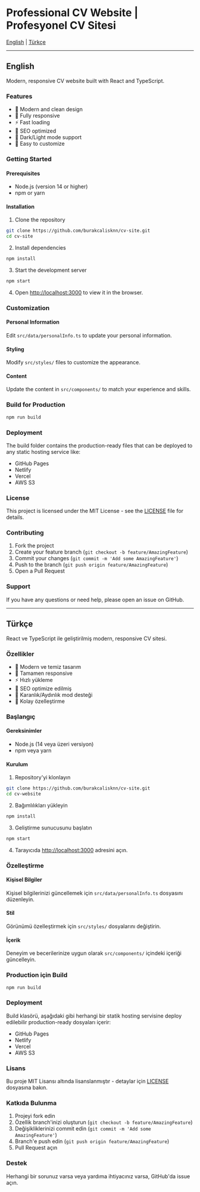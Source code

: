 # Professional CV Website | Profesyonel CV Sitesi

[English](#english) | [Türkçe](#türkçe)

---

## English

Modern, responsive CV website built with React and TypeScript.

### Features

- 🎨 Modern and clean design
- 📱 Fully responsive
- ⚡ Fast loading
- 🎯 SEO optimized
- 🌙 Dark/Light mode support
- 📄 Easy to customize

### Getting Started

#### Prerequisites

- Node.js (version 14 or higher)
- npm or yarn

#### Installation

1. Clone the repository
```bash
git clone https://github.com/burakcalisknn/cv-site.git
cd cv-site
```

2. Install dependencies
```bash
npm install
```

3. Start the development server
```bash
npm start
```

4. Open [http://localhost:3000](http://localhost:3000) to view it in the browser.

### Customization

#### Personal Information
Edit `src/data/personalInfo.ts` to update your personal information.

#### Styling
Modify `src/styles/` files to customize the appearance.

#### Content
Update the content in `src/components/` to match your experience and skills.

### Build for Production

```bash
npm run build
```

### Deployment

The build folder contains the production-ready files that can be deployed to any static hosting service like:
- GitHub Pages
- Netlify
- Vercel
- AWS S3

### License

This project is licensed under the MIT License - see the [LICENSE](LICENSE) file for details.

### Contributing

1. Fork the project
2. Create your feature branch (`git checkout -b feature/AmazingFeature`)
3. Commit your changes (`git commit -m 'Add some AmazingFeature'`)
4. Push to the branch (`git push origin feature/AmazingFeature`)
5. Open a Pull Request

### Support

If you have any questions or need help, please open an issue on GitHub.

---

## Türkçe

React ve TypeScript ile geliştirilmiş modern, responsive CV sitesi.

### Özellikler

- 🎨 Modern ve temiz tasarım
- 📱 Tamamen responsive
- ⚡ Hızlı yükleme
- 🎯 SEO optimize edilmiş
- 🌙 Karanlık/Aydınlık mod desteği
- 📄 Kolay özelleştirme

### Başlangıç

#### Gereksinimler

- Node.js (14 veya üzeri versiyon)
- npm veya yarn

#### Kurulum

1. Repository'yi klonlayın
```bash
git clone https://github.com/burakcalisknn/cv-site.git
cd cv-website
```

2. Bağımlılıkları yükleyin
```bash
npm install
```

3. Geliştirme sunucusunu başlatın
```bash
npm start
```

4. Tarayıcıda [http://localhost:3000](http://localhost:3000) adresini açın.

### Özelleştirme

#### Kişisel Bilgiler
Kişisel bilgilerinizi güncellemek için `src/data/personalInfo.ts` dosyasını düzenleyin.

#### Stil
Görünümü özelleştirmek için `src/styles/` dosyalarını değiştirin.

#### İçerik
Deneyim ve becerilerinize uygun olarak `src/components/` içindeki içeriği güncelleyin.

### Production için Build

```bash
npm run build
```

### Deployment

Build klasörü, aşağıdaki gibi herhangi bir statik hosting servisine deploy edilebilir production-ready dosyaları içerir:
- GitHub Pages
- Netlify
- Vercel
- AWS S3

### Lisans

Bu proje MIT Lisansı altında lisanslanmıştır - detaylar için [LICENSE](LICENSE) dosyasına bakın.

### Katkıda Bulunma

1. Projeyi fork edin
2. Özellik branch'inizi oluşturun (`git checkout -b feature/AmazingFeature`)
3. Değişikliklerinizi commit edin (`git commit -m 'Add some AmazingFeature'`)
4. Branch'e push edin (`git push origin feature/AmazingFeature`)
5. Pull Request açın

### Destek

Herhangi bir sorunuz varsa veya yardıma ihtiyacınız varsa, GitHub'da issue açın. 
